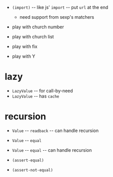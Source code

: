 - `(import)` -- like js' `import` -- put `url` at the end

  - need support from sexp's matchers

- play with church number
- play with church list
- play with fix
- play with Y

# lazy

- `LazyValue` -- for call-by-need
- `LazyValue` -- has `cache`

# recursion

- `Value` -- `readback` -- can handle recursion

- `Value` -- `equal`
- `Value` -- `equal` -- can handle recursion

- `(assert-equal)`
- `(assert-not-equal)`

